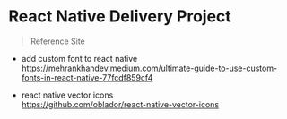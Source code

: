# React Native Delivery Project

> Reference Site
- add custom font to react native  
https://mehrankhandev.medium.com/ultimate-guide-to-use-custom-fonts-in-react-native-77fcdf859cf4

- react native vector icons  
https://github.com/oblador/react-native-vector-icons